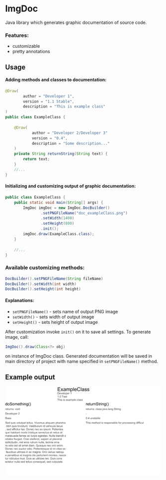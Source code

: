 # ImgDoc
Java library which generates graphic documentation of source code.

### Features:
* customizable
* pretty annotations

## Usage

#### Adding methods and classes to documentation:
```Java
@Draw(
        author = "Developer 1",
        version = "1.1 Stable",
        description = "This is example class"
)
public class ExampleClass {

    @Draw(
            author = "Developer 2/Developer 3"
            version = "0.4",
            description = "Some description..."
    )
    private String returnString(String text) {
        return text;
    }
    //...
}
```

#### Initializing and customizing output of graphic documentation:
```Java
public class ExampleClass {
    public static void main(String[] args) {
        ImgDoc imgDoc = new ImgDoc.DocBuilder()
                .setPNGFileName("doc_exampleClass.png")
                .setWidth(1400)
                .setHeight(800)
                .init();
        imgDoc.draw(ExampleClass.class);
    }
    
    //...
}
```

### Available customizing methods:
```Java
DocBuilder().setPNGFileName(String fileName)
DocBuilder().setWidth(int width)
DocBuilder().setHeight(int height)
```
#### Explanations:
* `setPNGFileName()` - sets name of output PNG image
* `setWidth()` - sets width of output image
* `setHeight()` - sets height of output image

After customization invoke `init()` on it to save all settings. To generate image, call:
```Java
ImgDoc().draw(Class<?> obj)
``` 
on instance of ImgDoc class. Generated documentation will be saved in main directory of project with name specified in `setPNGFileName()` method.

## Example output
![Image 1](images/doc_exampleClass.png)
